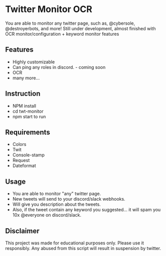 # Twitter Monitor OCR

You are able to monitor any twitter page, such as, @cybersole, @destroyerbots, and more!
Still under development, almost finished with OCR monitor/configuration + keyword monitor features

## Features

- Highly customizable
- Can ping any roles in discord. - coming soon
- OCR
- many more...

## Instruction

- NPM install
- cd twt-monitor
- npm start to run

## Requirements

- Colors
- Twit
- Console-stamp
- Request
- Dateformat

## Usage

- You are able to monitor "any" twitter page.
- New tweets will send to your discord/slack webhooks.
- Will give you description about the tweets.
- Also, if the tweet contain any keyword you suggested... it will spam you 10x @everyone on discord/slack.

## Disclaimer

This project was made for educational purposes only. Please use it responsibly. Any abused from this script will result in suspension by twitter.


